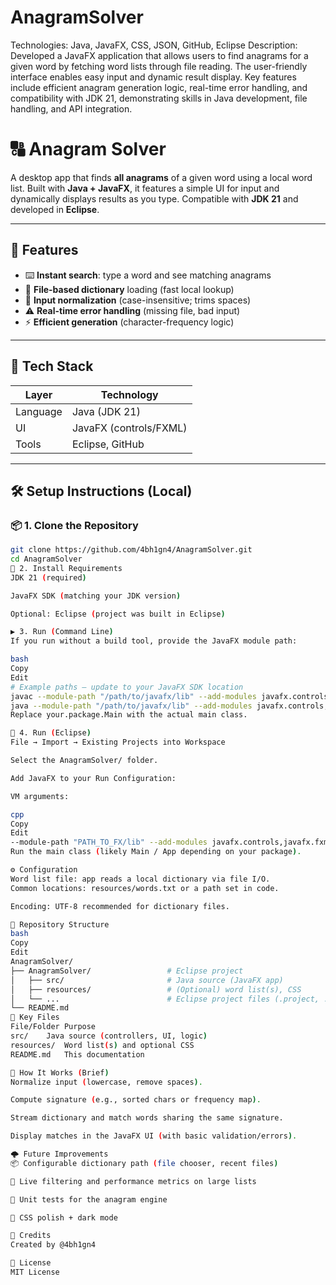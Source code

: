 # AnagramSolver
Technologies: Java, JavaFX, CSS, JSON, GitHub, Eclipse
Description: Developed a JavaFX application that allows users to find anagrams for a given word by fetching word lists through file reading. The user-friendly interface enables easy input and dynamic result display. Key features include efficient anagram generation logic, real-time error handling, and compatibility with JDK 21, demonstrating skills in Java development, file handling, and API integration.

# 🔠 Anagram Solver

A desktop app that finds **all anagrams** of a given word using a local word list. Built with **Java + JavaFX**, it features a simple UI for input and dynamically displays results as you type. Compatible with **JDK 21** and developed in **Eclipse**.

---

## 🚀 Features

- ⌨️ **Instant search**: type a word and see matching anagrams  
- 📁 **File-based dictionary** loading (fast local lookup)  
- 🧼 **Input normalization** (case-insensitive; trims spaces)  
- ⚠️ **Real-time error handling** (missing file, bad input)  
- ⚡ **Efficient generation** (character-frequency logic)  

---

## 🧱 Tech Stack

| Layer     | Technology              |
|-----------|-------------------------|
| Language  | Java (JDK 21)           |
| UI        | JavaFX (controls/FXML)  |
| Tools     | Eclipse, GitHub         |

---

## 🛠️ Setup Instructions (Local)

### 📦 1. Clone the Repository

```bash
git clone https://github.com/4bh1gn4/AnagramSolver.git
cd AnagramSolver
🧰 2. Install Requirements
JDK 21 (required)

JavaFX SDK (matching your JDK version)

Optional: Eclipse (project was built in Eclipse)

▶️ 3. Run (Command Line)
If you run without a build tool, provide the JavaFX module path:

bash
Copy
Edit
# Example paths — update to your JavaFX SDK location
javac --module-path "/path/to/javafx/lib" --add-modules javafx.controls,javafx.fxml -d out $(find AnagramSolver -name "*.java")
java --module-path "/path/to/javafx/lib" --add-modules javafx.controls,javafx.fxml -cp out your.package.Main
Replace your.package.Main with the actual main class.

🧩 4. Run (Eclipse)
File → Import → Existing Projects into Workspace

Select the AnagramSolver/ folder.

Add JavaFX to your Run Configuration:

VM arguments:

cpp
Copy
Edit
--module-path "PATH_TO_FX/lib" --add-modules javafx.controls,javafx.fxml
Run the main class (likely Main / App depending on your package).

⚙️ Configuration
Word list file: app reads a local dictionary via file I/O.
Common locations: resources/words.txt or a path set in code.

Encoding: UTF-8 recommended for dictionary files.

📁 Repository Structure
bash
Copy
Edit
AnagramSolver/
├── AnagramSolver/                 # Eclipse project
│   ├── src/                       # Java source (JavaFX app)
│   ├── resources/                 # (Optional) word list(s), CSS
│   └── ...                        # Eclipse project files (.project, .classpath)
└── README.md
🧠 Key Files
File/Folder	Purpose
src/	Java source (controllers, UI, logic)
resources/	Word list(s) and optional CSS
README.md	This documentation

🔐 How It Works (Brief)
Normalize input (lowercase, remove spaces).

Compute signature (e.g., sorted chars or frequency map).

Stream dictionary and match words sharing the same signature.

Display matches in the JavaFX UI (with basic validation/errors).

🌩️ Future Improvements
📦 Configurable dictionary path (file chooser, recent files)

🔎 Live filtering and performance metrics on large lists

🧪 Unit tests for the anagram engine

🎨 CSS polish + dark mode

🙌 Credits
Created by @4bh1gn4

📜 License
MIT License
